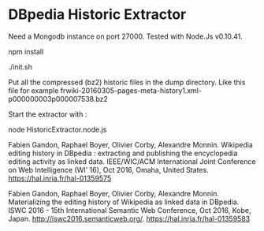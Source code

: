 # DBpedia Historic Extractor

Need a Mongodb instance on port 27000.
Tested with Node.Js v0.10.41.

npm install

./init.sh

Put all the compressed (bz2) historic files in the dump directory.
Like this file for example frwiki-20160305-pages-meta-history1.xml-p000000003p000007538.bz2

Start the extractor with :

node HistoricExtractor.node.js





Fabien Gandon, Raphael Boyer, Olivier Corby, Alexandre Monnin. Wikipedia editing history in DBpedia : extracting and publishing the encyclopedia editing activity as linked data. IEEE/WIC/ACM International Joint Conference on Web Intelligence (WI' 16), Oct 2016, Omaha, United States. <hal-01359575>
https://hal.inria.fr/hal-01359575

Fabien Gandon, Raphael Boyer, Olivier Corby, Alexandre Monnin. Materializing the editing history of Wikipedia as linked data in DBpedia. ISWC 2016 - 15th International Semantic Web Conference, Oct 2016, Kobe, Japan. <http://iswc2016.semanticweb.org/>. <hal-01359583>
https://hal.inria.fr/hal-01359583
